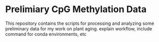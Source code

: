 # Prelimiary CpG Methylation Data

This repository contains the scripts for processing and analyzing some preliminary data for my work on plant aging. explain workflow, include command for conda environments, etc


